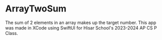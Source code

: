 # ArrayTwoSum
The sum of 2 elements in an array makes up the target number. This app was made in XCode using SwiftUI for Hisar School's 2023-2024 AP CS P Class.
